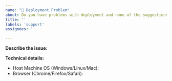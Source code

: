 ```yaml
---
name: "🐳 Deployment Problem"
about: Do you have problems with deployment and none of the suggestions in the docs helped?
title: ''
labels: 'support'
assignees: ''

---
```


<!--
Before opening a new issue, please make sure that we do not have any duplicates already open. You can ensure this by searching the issue list for this repository. If there is a duplicate, please close your issue and add a comment to the existing issue instead. Also, be sure to check our documentation first.
-->

**Describe the issue:**

<!-- Describe your issue, but please be descriptive! Include screenshots, logs, code or other info to help explain your problem -->

**Technical details:**

- Host Machine OS (Windows/Linux/Mac):
- Browser (Chrome/Firefox/Safari):
